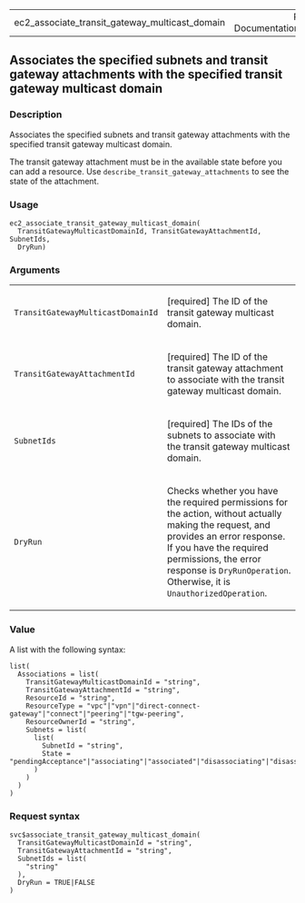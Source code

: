 <table style="width: 100%;">
<tbody>
<tr class="odd">
<td>ec2_associate_transit_gateway_multicast_domain</td>
<td style="text-align: right;">R Documentation</td>
</tr>
</tbody>
</table>

## Associates the specified subnets and transit gateway attachments with the specified transit gateway multicast domain

### Description

Associates the specified subnets and transit gateway attachments with
the specified transit gateway multicast domain.

The transit gateway attachment must be in the available state before you
can add a resource. Use `describe_transit_gateway_attachments` to see
the state of the attachment.

### Usage

    ec2_associate_transit_gateway_multicast_domain(
      TransitGatewayMulticastDomainId, TransitGatewayAttachmentId, SubnetIds,
      DryRun)

### Arguments

<table>
<colgroup>
<col style="width: 35%" />
<col style="width: 65%" />
</colgroup>
<tbody>
<tr class="odd">
<td><code
id="ec2_associate_transit_gateway_multicast_domain_:_TransitGatewayMulticastDomainId">TransitGatewayMulticastDomainId</code></td>
<td><p>[required] The ID of the transit gateway multicast
domain.</p></td>
</tr>
<tr class="even">
<td><code
id="ec2_associate_transit_gateway_multicast_domain_:_TransitGatewayAttachmentId">TransitGatewayAttachmentId</code></td>
<td><p>[required] The ID of the transit gateway attachment to associate
with the transit gateway multicast domain.</p></td>
</tr>
<tr class="odd">
<td><code
id="ec2_associate_transit_gateway_multicast_domain_:_SubnetIds">SubnetIds</code></td>
<td><p>[required] The IDs of the subnets to associate with the transit
gateway multicast domain.</p></td>
</tr>
<tr class="even">
<td><code
id="ec2_associate_transit_gateway_multicast_domain_:_DryRun">DryRun</code></td>
<td><p>Checks whether you have the required permissions for the action,
without actually making the request, and provides an error response. If
you have the required permissions, the error response is
<code>DryRunOperation</code>. Otherwise, it is
<code>UnauthorizedOperation</code>.</p></td>
</tr>
</tbody>
</table>

### Value

A list with the following syntax:

    list(
      Associations = list(
        TransitGatewayMulticastDomainId = "string",
        TransitGatewayAttachmentId = "string",
        ResourceId = "string",
        ResourceType = "vpc"|"vpn"|"direct-connect-gateway"|"connect"|"peering"|"tgw-peering",
        ResourceOwnerId = "string",
        Subnets = list(
          list(
            SubnetId = "string",
            State = "pendingAcceptance"|"associating"|"associated"|"disassociating"|"disassociated"|"rejected"|"failed"
          )
        )
      )
    )

### Request syntax

    svc$associate_transit_gateway_multicast_domain(
      TransitGatewayMulticastDomainId = "string",
      TransitGatewayAttachmentId = "string",
      SubnetIds = list(
        "string"
      ),
      DryRun = TRUE|FALSE
    )
